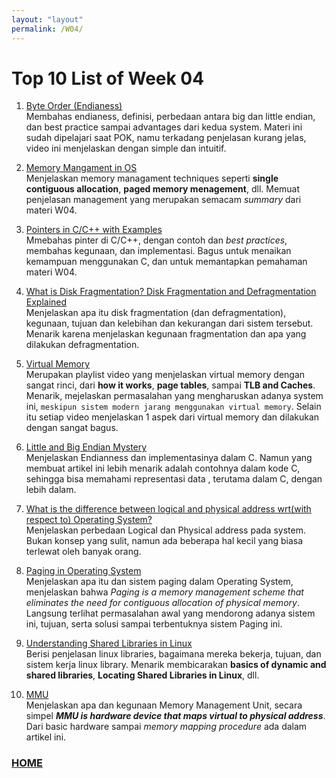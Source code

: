 ```yaml
---
layout: "layout"
permalink: /W04/
---
```


# Top 10 List of Week 04

1. [Byte Order (Endianess)](https://www.youtube.com/watch?v=_wk_nZVuY0Q)<br>
Membahas endianess, definisi, perbedaan antara big dan little endian, dan best practice sampai advantages dari kedua system. Materi ini sudah dipelajari saat POK, namu terkadang penjelasan kurang jelas, video ini menjelaskan dengan simple dan intuitif.

2. [Memory Mangament in OS](https://www.guru99.com/os-memory-management.html)<br>
Menjelaskan memory managament techniques seperti **single contiguous allocation**, **paged memory menagement**, dll. Memuat penjelasan management yang merupakan semacam *summary* dari materi W04.

3. [Pointers in C/C++ with Examples](https://www.geeksforgeeks.org/pointers-c-examples/#:~:text=Pointers%20are%20symbolic%20representation%20of,address%20which%20holds%20int%20data)<br>
Mmebahas pinter di C/C++, dengan contoh dan *best practices*, membahas kegunaan, dan implementasi. Bagus untuk menaikan kemampuan menggunakan C, dan untuk memantapkan pemahaman materi W04.

4. [What is Disk Fragmentation? Disk Fragmentation and Defragmentation Explained](https://www.youtube.com/watch?v=BKsVM89ZhRk)<br>
Menjelaskan apa itu disk fragmentation (dan defragmentation), kegunaan, tujuan dan kelebihan dan kekurangan dari sistem tersebut. Menarik karena menjelaskan kegunaan fragmentation dan apa yang dilakukan defragmentation.

5. [Virtual Memory](https://www.youtube.com/watch?v=qcBIvnQt0Bw&list=PLiwt1iVUib9s2Uo5BeYmwkDFUh70fJPxX)<br>
Merupakan playlist video yang menjelaskan virtual memory dengan sangat rinci, dari **how it works**, **page tables**, sampai **TLB and Caches**. Menarik, mejelaskan permasalahan yang mengharuskan adanya system ini, ```meskipun sistem modern jarang menggunakan virtual memory```. Selain itu setiap video menjelaskan 1 aspek dari virtual memory dan dilakukan dengan sangat bagus.

6. [Little and Big Endian Mystery](https://www.geeksforgeeks.org/little-and-big-endian-mystery/)<br>
Menjelaskan Endianness dan implementasinya dalam C. Namun yang membuat artikel ini lebih menarik adalah contohnya dalam kode C, sehingga bisa memahami representasi data , terutama dalam C, dengan lebih dalam.

7. [What is the difference between logical and physical address wrt(with respect to) Operating System?](https://afteracademy.com/blog/what-is-the-difference-between-logical-and-physical-address-wrt-operating-system)<br>
Menjelaskan perbedaan Logical dan Physical address pada system. Bukan konsep yang sulit, namun ada beberapa hal kecil yang biasa terlewat oleh banyak orang.

8. [Paging in Operating System](https://www.geeksforgeeks.org/paging-in-operating-system/)<br>
Menjelaskan apa itu dan sistem paging dalam Operating System, menjelaskan bahwa *Paging is a memory management scheme that eliminates the need for contiguous allocation of physical memory*. Langsung terlihat permasalahan awal yang mendorong adanya sistem ini, tujuan, serta solusi sampai terbentuknya sistem Paging ini.

9. [Understanding Shared Libraries in Linux](https://www.tecmint.com/understanding-shared-libraries-in-linux/)<br>
Berisi penjelasan linux libraries, bagaimana mereka bekerja, tujuan, dan sistem kerja linux library. Menarik membicarakan **basics of dynamic and shared libraries**, **Locating Shared Libraries in Linux**, dll.

10. [MMU](https://er.yuvayana.org/what-is-memory-management-unit-mmu/)<br>
Menjelaskan apa dan kegunaan Memory Management Unit, secara simpel ***MMU is hardware device that maps virtual to physical address***. Dari basic hardware sampai *memory mapping procedure* ada dalam artikel ini.


### [HOME](https://theophilus-lukas.github.io/os211)